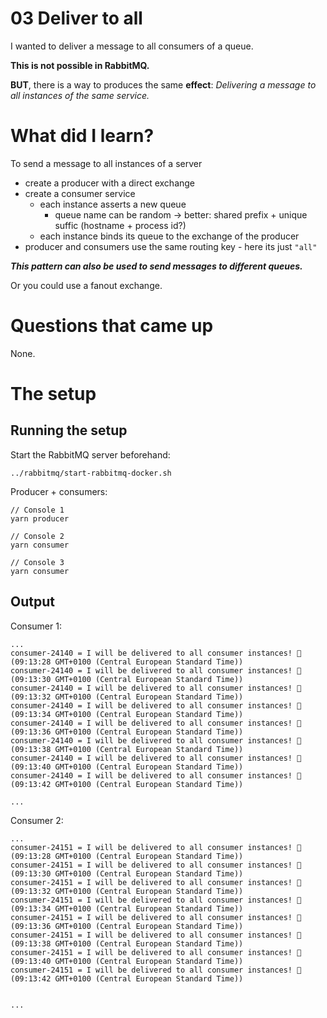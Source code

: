 # 03 Deliver to all

I wanted to deliver a message to all consumers of a queue.

**This is not possible in RabbitMQ.**

**BUT**, there is a way to produces the same **effect**:
_Delivering a message to all instances of the same service._

# What did I learn?

To send a message to all instances of a server
- create a producer with a direct exchange
- create a consumer service
  - each instance asserts a new queue
    - queue name can be random -> better: shared prefix + unique suffic (hostname + process id?)
  - each instance binds its queue to the exchange of the producer
- producer and consumers use the same routing key - here its just `"all"`

**_This pattern can also be used to send messages to different queues._**

Or you could use a fanout exchange.

# Questions that came up

None.

# The setup

## Running the setup
Start the RabbitMQ server beforehand:

```
../rabbitmq/start-rabbitmq-docker.sh
```

Producer + consumers:

```
// Console 1
yarn producer

// Console 2
yarn consumer

// Console 3
yarn consumer
```

## Output

Consumer 1:

```
...
consumer-24140 = I will be delivered to all consumer instances! 🍌 (09:13:28 GMT+0100 (Central European Standard Time))
consumer-24140 = I will be delivered to all consumer instances! 🍌 (09:13:30 GMT+0100 (Central European Standard Time))
consumer-24140 = I will be delivered to all consumer instances! 🍌 (09:13:32 GMT+0100 (Central European Standard Time))
consumer-24140 = I will be delivered to all consumer instances! 🍌 (09:13:34 GMT+0100 (Central European Standard Time))
consumer-24140 = I will be delivered to all consumer instances! 🍌 (09:13:36 GMT+0100 (Central European Standard Time))
consumer-24140 = I will be delivered to all consumer instances! 🍌 (09:13:38 GMT+0100 (Central European Standard Time))
consumer-24140 = I will be delivered to all consumer instances! 🍌 (09:13:40 GMT+0100 (Central European Standard Time))
consumer-24140 = I will be delivered to all consumer instances! 🍌 (09:13:42 GMT+0100 (Central European Standard Time))

...
```

Consumer 2:

```
...
consumer-24151 = I will be delivered to all consumer instances! 🍌 (09:13:28 GMT+0100 (Central European Standard Time))
consumer-24151 = I will be delivered to all consumer instances! 🍌 (09:13:30 GMT+0100 (Central European Standard Time))
consumer-24151 = I will be delivered to all consumer instances! 🍌 (09:13:32 GMT+0100 (Central European Standard Time))
consumer-24151 = I will be delivered to all consumer instances! 🍌 (09:13:34 GMT+0100 (Central European Standard Time))
consumer-24151 = I will be delivered to all consumer instances! 🍌 (09:13:36 GMT+0100 (Central European Standard Time))
consumer-24151 = I will be delivered to all consumer instances! 🍌 (09:13:38 GMT+0100 (Central European Standard Time))
consumer-24151 = I will be delivered to all consumer instances! 🍌 (09:13:40 GMT+0100 (Central European Standard Time))
consumer-24151 = I will be delivered to all consumer instances! 🍌 (09:13:42 GMT+0100 (Central European Standard Time))


...
```